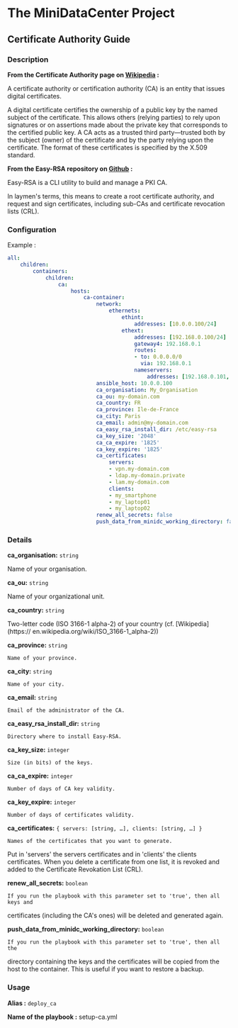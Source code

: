 # The MiniDataCenter Project

## Certificate Authority Guide

### Description

**From the Certificate Authority page on [Wikipedia](https://en.wikipedia.org/wiki/Certificate_authority) :**

A certificate authority or certification authority (CA) is an entity that issues digital certificates.

A digital certificate certifies the ownership of a public key by the named subject of the certificate. This allows others (relying parties) to rely upon signatures or on assertions made about the private key that corresponds to the certified public key. A CA acts as a trusted third party—trusted both by the subject (owner) of the certificate and by the party relying upon the certificate. The format of these certificates is specified by the X.509 standard.

**From the Easy-RSA repository on [Github](https://github.com/OpenVPN/easy-rsa) :**

Easy-RSA is a CLI utility to build and manage a PKI CA.

In laymen's terms, this means to create a root certificate authority, and request and sign certificates, including sub-CAs and certificate revocation lists (CRL).

### Configuration

Example :
```yaml
all:
    children:
        containers:
            children:
                ca:
                    hosts:
                        ca-container:
                            network:
                                ethernets:
                                    ethint:
                                        addresses: [10.0.0.100/24]
                                    ethext:
                                        addresses: [192.168.0.100/24]
                                        gateway4: 192.168.0.1
                                        routes:
                                        - to: 0.0.0.0/0
                                          via: 192.168.0.1
                                        nameservers:
                                            addresses: [192.168.0.101, 192.168.0.1]
                            ansible_host: 10.0.0.100
                            ca_organisation: My_Organisation
                            ca_ou: my-domain.com
                            ca_country: FR
                            ca_province: Ile-de-France
                            ca_city: Paris
                            ca_email: admin@my-domain.com
                            ca_easy_rsa_install_dir: /etc/easy-rsa
                            ca_key_size: '2048'
                            ca_ca_expire: '1825'
                            ca_key_expire: '1825'
                            ca_certificates:
                                servers:
                                - vpn.my-domain.com
                                - ldap.my-domain.private
                                - lam.my-domain.com
                                clients:
                                - my_smartphone
                                - my_laptop01
                                - my_laptop02
                            renew_all_secrets: false
                            push_data_from_minidc_working_directory: false
```

### Details

**ca_organisation:** `string`

   Name of your organisation.

**ca_ou:** `string`

   Name of your organizational unit.

**ca_country:** `string`

   Two-letter code (ISO 3166-1 alpha-2) of your country (cf. [Wikipedia](https://
en.wikipedia.org/wiki/ISO_3166-1_alpha-2))

**ca_province:** `string`
    
    Name of your province.

**ca_city:** `string`

    Name of your city.

**ca_email:** `string`

    Email of the administrator of the CA.

**ca_easy_rsa_install_dir:** `string`

    Directory where to install Easy-RSA.

**ca_key_size:** `integer`

    Size (in bits) of the keys.

**ca_ca_expire:** `integer`

    Number of days of CA key validity.

**ca_key_expire:** `integer`

    Number of days of certificates validity.

**ca_certificates:** `{ servers: [string, …], clients: [string, …] }`

    Names of the certificates that you want to generate.
Put in 'servers' the servers certificates and in 'clients' the clients
certificates.
When you delete a certificate from one list, it is revoked and added to the
Certificate Revokation List (CRL).

**renew_all_secrets:** `boolean`

    If you run the playbook with this parameter set to 'true', then all keys and
certificates (including the CA's ones) will be deleted and generated again.

**push_data_from_minidc_working_directory:** `boolean`

    If you run the playbook with this parameter set to 'true', then all the
directory containing the keys and the certificates will be copied from the host
to the container. This is useful if you want to restore a backup.

### Usage

**Alias :** `deploy_ca`

**Name of the playbook :** setup-ca.yml
